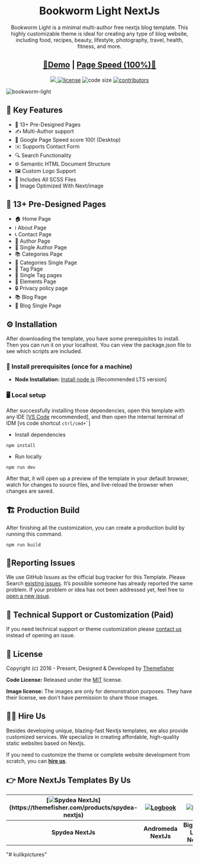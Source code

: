<h1 align=center>Bookworm Light NextJs</h1> 
<p align=center>Bookworm Light is a minimal multi-author free nextjs blog template. This highly customizable theme is ideal for creating any type of blog website, including food, recipes, beauty, lifestyle, photography, travel, health, fitness, and more.</p>
<h2 align="center"> <a target="_blank" href="https://bookworm-light-nextjs.vercel.app/" rel="nofollow">👀Demo</a> | <a  target="_blank" href="https://pagespeed.web.dev/report?url=https%3A%2F%2Fbookworm-light-nextjs.vercel.app%2F&form_factor=desktop">Page Speed (100%)🚀</a>
</h2>



<p align=center>
  <a href="https://github.com/vercel/next.js/releases/tag/v13.0.6" alt="Contributors">
    <img src="https://img.shields.io/static/v1?label=NEXTJS&message=13.0&color=000&logo=nextjs" />
  </a>

  <a href="https://github.com/themefisher/bookworm-light-nextjs/blob/main/LICENSE">
    <img src="https://img.shields.io/github/license/themefisher/bookworm-light-nextjs" alt="license"></a>

  <img src="https://img.shields.io/github/languages/code-size/themefisher/bookworm-light-nextjs" alt="code size">

  <a href="https://github.com/themefisher/bookworm-light-nextjs/graphs/contributors">
    <img src="https://img.shields.io/github/contributors/themefisher/bigspring-light-nextjs" alt="contributors"></a>
</p>

![bookworm-light](https://demo.gethugothemes.com/thumbnails/bookworm-light.png)

## 🔑 Key Features

- 📄 13+ Pre-Designed Pages
- ✍️ Multi-Author support
- 🚀 Google Page Speed score 100! (Desktop)
- ✉️ Supports Contact Form
- 🔍 Search Functionality
- 🌐 Semantic HTML Document Structure
- 🖼️ Custom Logo Support
- 🎨 Includes All SCSS Files
- 🌅 Image Optimized With Next/image

## 📄 13+ Pre-Designed Pages

- 🏠 Home Page
-  ℹ️  About Page
- 📞 Contact Page
- 👤 Author Page
- 👤 Single Author Page
- 📚 Categories Page
- 📄 Categories Single Page
- 🔖 Tag Page
- 🔖 Single Tag pages
- 🎨 Elements Page
- 🔒 Privacy policy page
- 📚 Blog Page
- 📝 Blog Single Page



<!-- installation -->
## ⚙️ Installation

After downloading the template, you have some prerequisites to install. Then you can run it on your localhost. You can view the package.json file to see which scripts are included.

### 🔧 Install prerequisites (once for a machine)

* **Node Installation:** [Install node js](https://nodejs.org/en/download/) [Recommended LTS version]

### 🖥️ Local setup

After successfully installing those dependencies, open this template with any IDE [[VS Code](https://code.visualstudio.com/) recommended], and then open the internal terminal of IDM [vs code shortcut <code>ctrl/cmd+\`</code>]

* Install dependencies

```
npm install
```

* Run locally

```
npm run dev
```

After that, it will open up a preview of the template in your default browser, watch for changes to source files, and live-reload the browser when changes are saved.

## 🏗️ Production Build

After finishing all the customization, you can create a production build by running this command.

```
npm run build
```

<!-- reporting issue -->
## 🐞Reporting Issues

We use GitHub Issues as the official bug tracker for this Template. Please Search [existing issues](https://github.com/themefisher/bookworm-light-nextjs/issues). It’s possible someone has already reported the same problem.
If your problem or idea has not been addressed yet, feel free to [open a new issue](https://github.com/themefisher/bookworm-light-nextjs/issues).

<!-- support -->
## 💬 Technical Support or Customization (Paid)

If you need technical support or theme customization please [contact us](https://themefisher.com/contact) instead of opening an issue.

<!-- licence -->
## 📄 License

Copyright (c) 2016 - Present, Designed & Developed by [Themefisher](https://themefisher.com)

**Code License:** Released under the [MIT](https://github.com/themefisher/bookworm-light-nextjs/blob/main/LICENSE) license.

**Image license:** The images are only for demonstration purposes. They have their license, we don't have permission to share those images.

## 👨‍💻 Hire Us

Besides developing unique, blazing-fast Nextjs templates, we also provide customized services. We specialize in creating affordable, high-quality static websites based on Nextjs.

If you need to customize the theme or complete website development from scratch, you can **[hire us](https://themefisher.com/custom-development)**.

## 👉 More NextJs Templates By Us

| [![Spydea NextJs](https://demo.gethugothemes.com/thumbnails/spydea.png?)](https://themefisher.com/products/spydea-nextjs) | [![Logbook](https://demo.gethugothemes.com/thumbnails/andromeda.png)](https://themefisher.com/products/andromeda-nextjs) | [![Parsa](https://demo.gethugothemes.com/thumbnails/bigspring-light.png)](https://themefisher.com/products/bigspring-light-nextjs) |
|:---:|:---:|:---:|
| **Spydea NextJs** | **Andromeda NextJs** | **Bigspring Light NextJs** |

"# kulikpictures" 
